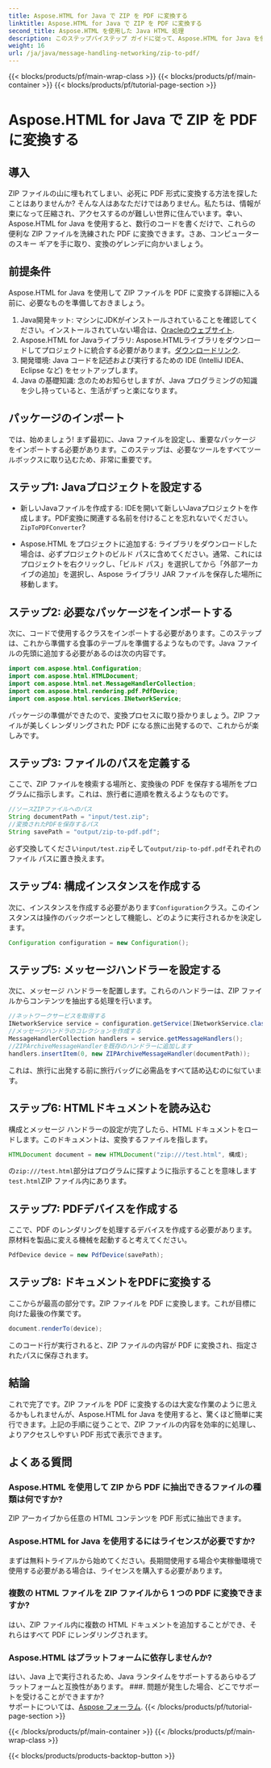 ```yaml
---
title: Aspose.HTML for Java で ZIP を PDF に変換する
linktitle: Aspose.HTML for Java で ZIP を PDF に変換する
second_title: Aspose.HTML を使用した Java HTML 処理
description: このステップバイステップ ガイドに従って、Aspose.HTML for Java を使用して ZIP ファイルを PDF に簡単に変換します。
weight: 16
url: /ja/java/message-handling-networking/zip-to-pdf/
---
```


{{< blocks/products/pf/main-wrap-class >}}
{{< blocks/products/pf/main-container >}}
{{< blocks/products/pf/tutorial-page-section >}}

# Aspose.HTML for Java で ZIP を PDF に変換する

## 導入
ZIP ファイルの山に埋もれてしまい、必死に PDF 形式に変換する方法を探したことはありませんか? そんな人はあなただけではありません。私たちは、情報が束になって圧縮され、アクセスするのが難しい世界に住んでいます。幸い、Aspose.HTML for Java を使用すると、数行のコードを書くだけで、これらの便利な ZIP ファイルを洗練された PDF に変換できます。さあ、コンピューターのスキー ギアを手に取り、変換のゲレンデに向かいましょう。
## 前提条件
Aspose.HTML for Java を使用して ZIP ファイルを PDF に変換する詳細に入る前に、必要なものを準備しておきましょう。
1.  Java開発キット: マシンにJDKがインストールされていることを確認してください。インストールされていない場合は、[Oracleのウェブサイト](https://www.oracle.com/java/technologies/javase-jdk11-downloads.html).
2.  Aspose.HTML for Javaライブラリ: Aspose.HTMLライブラリをダウンロードしてプロジェクトに統合する必要があります。[ダウンロードリンク](https://releases.aspose.com/html/java/).
3. 開発環境: Java コードを記述および実行するための IDE (IntelliJ IDEA、Eclipse など) をセットアップします。
4. Java の基礎知識: 念のためお知らせしますが、Java プログラミングの知識を少し持っていると、生活がずっと楽になります。
## パッケージのインポート
では、始めましょう! まず最初に、Java ファイルを設定し、重要なパッケージをインポートする必要があります。このステップは、必要なツールをすべてツールボックスに取り込むため、非常に重要です。 
## ステップ1: Javaプロジェクトを設定する
- 新しいJavaファイルを作成する: IDEを開いて新しいJavaプロジェクトを作成します。PDF変換に関連する名前を付けることを忘れないでください。`ZipToPDFConverter`?
  
- Aspose.HTML をプロジェクトに追加する: ライブラリをダウンロードした場合は、必ずプロジェクトのビルド パスに含めてください。通常、これにはプロジェクトを右クリックし、「ビルド パス」を選択してから「外部アーカイブの追加」を選択し、Aspose ライブラリ JAR ファイルを保存した場所に移動します。
## ステップ2: 必要なパッケージをインポートする
次に、コードで使用するクラスをインポートする必要があります。このステップは、これから準備する食事のテーブルを準備するようなものです。Java ファイルの先頭に追加する必要があるのは次の内容です。
```java
import com.aspose.html.Configuration;
import com.aspose.html.HTMLDocument;
import com.aspose.html.net.MessageHandlerCollection;
import com.aspose.html.rendering.pdf.PdfDevice;
import com.aspose.html.services.INetworkService;
```
パッケージの準備ができたので、変換プロセスに取り掛かりましょう。ZIP ファイルが美しくレンダリングされた PDF になる旅に出発するので、これからが楽しみです。 
## ステップ3: ファイルのパスを定義する
ここで、ZIP ファイルを検索する場所と、変換後の PDF を保存する場所をプログラムに指示します。これは、旅行者に道順を教えるようなものです。
```java
//ソースZIPファイルへのパス
String documentPath = "input/test.zip";
//変換されたPDFを保存するパス
String savePath = "output/zip-to-pdf.pdf";
```
必ず交換してください`input/test.zip`そして`output/zip-to-pdf.pdf`それぞれのファイル パスに置き換えます。
## ステップ4: 構成インスタンスを作成する
次に、インスタンスを作成する必要があります`Configuration`クラス。このインスタンスは操作のバックボーンとして機能し、どのように実行されるかを決定します。
```java
Configuration configuration = new Configuration();
```
## ステップ5: メッセージハンドラーを設定する
次に、メッセージ ハンドラーを配置します。これらのハンドラーは、ZIP ファイルからコンテンツを抽出する処理を行います。 
```java
//ネットワークサービスを取得する
INetworkService service = configuration.getService(INetworkService.class);
//メッセージハンドラのコレクションを作成する
MessageHandlerCollection handlers = service.getMessageHandlers();
//ZIPArchiveMessageHandlerを既存のハンドラーに追加します
handlers.insertItem(0, new ZIPArchiveMessageHandler(documentPath));
```
これは、旅行に出発する前に旅行バッグに必需品をすべて詰め込むのに似ています。
## ステップ6: HTMLドキュメントを読み込む
構成とメッセージ ハンドラーの設定が完了したら、HTML ドキュメントをロードします。このドキュメントは、変換するファイルを指します。
```java
HTMLDocument document = new HTMLDocument("zip:///test.html", 構成);
```
の`zip:///test.html`部分はプログラムに探すように指示することを意味します`test.html`ZIP ファイル内にあります。
## ステップ7: PDFデバイスを作成する
ここで、PDF のレンダリングを処理するデバイスを作成する必要があります。原材料を製品に変える機械を起動すると考えてください。
```java
PdfDevice device = new PdfDevice(savePath);
```
## ステップ8: ドキュメントをPDFに変換する
ここからが最高の部分です。ZIP ファイルを PDF に変換します。これが目標に向けた最後の作業です。
```java
document.renderTo(device);
```
このコード行が実行されると、ZIP ファイルの内容が PDF に変換され、指定されたパスに保存されます。
## 結論
これで完了です。ZIP ファイルを PDF に変換するのは大変な作業のように思えるかもしれませんが、Aspose.HTML for Java を使用すると、驚くほど簡単に実行できます。上記の手順に従うことで、ZIP ファイルの内容を効率的に処理し、よりアクセスしやすい PDF 形式で表示できます。
## よくある質問
### Aspose.HTML を使用して ZIP から PDF に抽出できるファイルの種類は何ですか?  
ZIP アーカイブから任意の HTML コンテンツを PDF 形式に抽出できます。
### Aspose.HTML for Java を使用するにはライセンスが必要ですか?  
まずは無料トライアルから始めてください。長期間使用する場合や実稼働環境で使用する必要がある場合は、ライセンスを購入する必要があります。
### 複数の HTML ファイルを ZIP ファイルから 1 つの PDF に変換できますか?  
はい、ZIP ファイル内に複数の HTML ドキュメントを追加することができ、それらはすべて PDF にレンダリングされます。
### Aspose.HTML はプラットフォームに依存しませんか?  
はい、Java 上で実行されるため、Java ランタイムをサポートするあらゆるプラットフォームと互換性があります。
###. 問題が発生した場合、どこでサポートを受けることができますか?  
サポートについては、[Aspose フォーラム](https://forum.aspose.com/c/html/29).
{{< /blocks/products/pf/tutorial-page-section >}}

{{< /blocks/products/pf/main-container >}}
{{< /blocks/products/pf/main-wrap-class >}}

{{< blocks/products/products-backtop-button >}}
